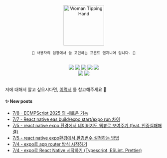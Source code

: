 
<div align="center">
	<img src="https://raw.githubusercontent.com/Tarikul-Islam-Anik/Animated-Fluent-Emojis/master/Emojis/People/Woman%20Tipping%20Hand.png" alt="Woman Tipping Hand" width="130" height="130" />

    💬 사용자의 입장에서 늘 고민하는 프론트 엔지니어 입니다. 🌱

</div>
<br/>
<div align="center">
	<img src="https://img.shields.io/badge/React-61DAFB?style=flat&logo=React&logoColor=white" />
  <img src="https://img.shields.io/badge/typescript-3178C6?style=flat&logo=typescript&logoColor=white" />
	<img src="https://img.shields.io/badge/HTML5-E34F26?style=flat&logo=HTML5&logoColor=white" />
	<img src="https://img.shields.io/badge/CSS3-1572B6?style=flat&logo=CSS3&logoColor=white" />
	<img src="https://img.shields.io/badge/JavaScript-F7DF1E?style=flat&logo=JavaScript&logoColor=white" />
  <br/>
  	<img src="https://img.shields.io/badge/GitHub-181717?style=flat&logo=GitHub&logoColor=white" />
    	<img src="https://img.shields.io/badge/webstorm-000000?style=flat&logo=webstorm&logoColor=white" />
</div>

<br/>

저에 대해서 알고 싶으시다면, [이력서](https://kimsolzy.notion.site/512ead6e4bba4bcd803155418d29646e) 를 참고해주세요 🫧
#### ✨ New posts
 - [7/8 - ECMPScript 2025 의 새로운 기능](https://yzlosmik.tistory.com/196)
 - [7/7 - React native eas build/expo start/expo run 차이](https://yzlosmik.tistory.com/195)
 - [7/5 - react native expo 환경에서 네이버지도 웹뷰로 보여주기 (feat. 인증실패해결)](https://yzlosmik.tistory.com/194)
 - [7/5 - react native expo환경에서 환경변수 설정하는 방법](https://yzlosmik.tistory.com/193)
 - [7/4 - expo로 app router 방식 시작하기](https://yzlosmik.tistory.com/192)
 - [7/4 - expo로 React Native 시작하기 (Typescript, ESLint, Prettier)](https://yzlosmik.tistory.com/191)

</div>
</div>
